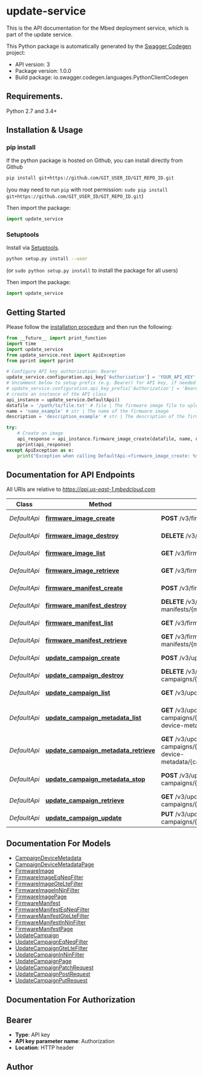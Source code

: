 # update-service
This is the API documentation for the Mbed deployment service, which is part of the update service.

This Python package is automatically generated by the [Swagger Codegen](https://github.com/swagger-api/swagger-codegen) project:

- API version: 3
- Package version: 1.0.0
- Build package: io.swagger.codegen.languages.PythonClientCodegen

## Requirements.

Python 2.7 and 3.4+

## Installation & Usage
### pip install

If the python package is hosted on Github, you can install directly from Github

```sh
pip install git+https://github.com/GIT_USER_ID/GIT_REPO_ID.git
```
(you may need to run `pip` with root permission: `sudo pip install git+https://github.com/GIT_USER_ID/GIT_REPO_ID.git`)

Then import the package:
```python
import update_service 
```

### Setuptools

Install via [Setuptools](http://pypi.python.org/pypi/setuptools).

```sh
python setup.py install --user
```
(or `sudo python setup.py install` to install the package for all users)

Then import the package:
```python
import update_service
```

## Getting Started

Please follow the [installation procedure](#installation--usage) and then run the following:

```python
from __future__ import print_function
import time
import update_service
from update_service.rest import ApiException
from pprint import pprint

# Configure API key authorization: Bearer
update_service.configuration.api_key['Authorization'] = 'YOUR_API_KEY'
# Uncomment below to setup prefix (e.g. Bearer) for API key, if needed
# update_service.configuration.api_key_prefix['Authorization'] = 'Bearer'
# create an instance of the API class
api_instance = update_service.DefaultApi()
datafile = '/path/to/file.txt' # file | The firmware image file to upload
name = 'name_example' # str | The name of the firmware image
description = 'description_example' # str | The description of the firmware image (optional)

try:
    # Create an image
    api_response = api_instance.firmware_image_create(datafile, name, description=description)
    pprint(api_response)
except ApiException as e:
    print("Exception when calling DefaultApi->firmware_image_create: %s\n" % e)

```

## Documentation for API Endpoints

All URIs are relative to *https://api.us-east-1.mbedcloud.com*

Class | Method | HTTP request | Description
------------ | ------------- | ------------- | -------------
*DefaultApi* | [**firmware_image_create**](docs/DefaultApi.md#firmware_image_create) | **POST** /v3/firmware-images/ | Create an image
*DefaultApi* | [**firmware_image_destroy**](docs/DefaultApi.md#firmware_image_destroy) | **DELETE** /v3/firmware-images/{image_id}/ | Delete an image
*DefaultApi* | [**firmware_image_list**](docs/DefaultApi.md#firmware_image_list) | **GET** /v3/firmware-images/ | List all images
*DefaultApi* | [**firmware_image_retrieve**](docs/DefaultApi.md#firmware_image_retrieve) | **GET** /v3/firmware-images/{image_id}/ | Get an image
*DefaultApi* | [**firmware_manifest_create**](docs/DefaultApi.md#firmware_manifest_create) | **POST** /v3/firmware-manifests/ | Create a manifest
*DefaultApi* | [**firmware_manifest_destroy**](docs/DefaultApi.md#firmware_manifest_destroy) | **DELETE** /v3/firmware-manifests/{manifest_id}/ | Delete a manifest
*DefaultApi* | [**firmware_manifest_list**](docs/DefaultApi.md#firmware_manifest_list) | **GET** /v3/firmware-manifests/ | List manifests
*DefaultApi* | [**firmware_manifest_retrieve**](docs/DefaultApi.md#firmware_manifest_retrieve) | **GET** /v3/firmware-manifests/{manifest_id}/ | Get a manifest
*DefaultApi* | [**update_campaign_create**](docs/DefaultApi.md#update_campaign_create) | **POST** /v3/update-campaigns/ | Create a campaign
*DefaultApi* | [**update_campaign_destroy**](docs/DefaultApi.md#update_campaign_destroy) | **DELETE** /v3/update-campaigns/{campaign_id}/ | Delete a campaign
*DefaultApi* | [**update_campaign_list**](docs/DefaultApi.md#update_campaign_list) | **GET** /v3/update-campaigns/ | List all campaigns
*DefaultApi* | [**update_campaign_metadata_list**](docs/DefaultApi.md#update_campaign_metadata_list) | **GET** /v3/update-campaigns/{campaign_id}/campaign-device-metadata/ | List all campaign device metadata
*DefaultApi* | [**update_campaign_metadata_retrieve**](docs/DefaultApi.md#update_campaign_metadata_retrieve) | **GET** /v3/update-campaigns/{campaign_id}/campaign-device-metadata/{campaign_device_metadata_id}/ | Get a campaign device metadata
*DefaultApi* | [**update_campaign_metadata_stop**](docs/DefaultApi.md#update_campaign_metadata_stop) | **POST** /v3/update-campaigns/{campaign_id}/stop | Stop a running campaign
*DefaultApi* | [**update_campaign_retrieve**](docs/DefaultApi.md#update_campaign_retrieve) | **GET** /v3/update-campaigns/{campaign_id}/ | Get a campaign.
*DefaultApi* | [**update_campaign_update**](docs/DefaultApi.md#update_campaign_update) | **PUT** /v3/update-campaigns/{campaign_id}/ | Modify a campaign


## Documentation For Models

 - [CampaignDeviceMetadata](docs/CampaignDeviceMetadata.md)
 - [CampaignDeviceMetadataPage](docs/CampaignDeviceMetadataPage.md)
 - [FirmwareImage](docs/FirmwareImage.md)
 - [FirmwareImageEqNeqFilter](docs/FirmwareImageEqNeqFilter.md)
 - [FirmwareImageGteLteFilter](docs/FirmwareImageGteLteFilter.md)
 - [FirmwareImageInNinFilter](docs/FirmwareImageInNinFilter.md)
 - [FirmwareImagePage](docs/FirmwareImagePage.md)
 - [FirmwareManifest](docs/FirmwareManifest.md)
 - [FirmwareManifestEqNeqFilter](docs/FirmwareManifestEqNeqFilter.md)
 - [FirmwareManifestGteLteFilter](docs/FirmwareManifestGteLteFilter.md)
 - [FirmwareManifestInNinFilter](docs/FirmwareManifestInNinFilter.md)
 - [FirmwareManifestPage](docs/FirmwareManifestPage.md)
 - [UpdateCampaign](docs/UpdateCampaign.md)
 - [UpdateCampaignEqNeqFilter](docs/UpdateCampaignEqNeqFilter.md)
 - [UpdateCampaignGteLteFilter](docs/UpdateCampaignGteLteFilter.md)
 - [UpdateCampaignInNinFilter](docs/UpdateCampaignInNinFilter.md)
 - [UpdateCampaignPage](docs/UpdateCampaignPage.md)
 - [UpdateCampaignPatchRequest](docs/UpdateCampaignPatchRequest.md)
 - [UpdateCampaignPostRequest](docs/UpdateCampaignPostRequest.md)
 - [UpdateCampaignPutRequest](docs/UpdateCampaignPutRequest.md)


## Documentation For Authorization


## Bearer

- **Type**: API key
- **API key parameter name**: Authorization
- **Location**: HTTP header


## Author



